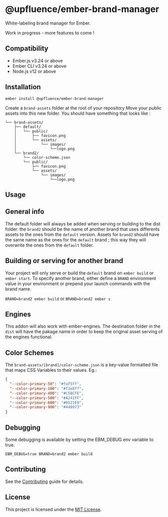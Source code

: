 @upfluence/ember-brand-manager
==============================================================================

White-labeling brand manager for Ember.

Work in progress - more features to come !

Compatibility
------------------------------------------------------------------------------

* Ember.js v3.24 or above
* Ember CLI v3.24 or above
* Node.js v12 or above


Installation
------------------------------------------------------------------------------

```
ember install @upfluence/ember-brand-manager
```

Create a `brand-assets` folder at the root of your repository
Move your public assets into this new folder. You should have something that looks like :
```shell
└── brand-assets/
    ├── default/
    │   └── public/
    │       ├── favicon.png
    │       └── assets/
    │           └── images/
    │               └──logo.png
    └── brand2/
        └── color-scheme.json
        └── public/
            ├── favicon.png
            └── assets/
                └── images/
                    └──logo.png
```

Usage
------------------------------------------------------------------------------

## General info
The default folder will always be added when serving or building to the dist folder.
the `brand2` should be the name of another brand that uses differents assets to the ones from the `default` version. 
Assets for `brand2` should have the same name as the ones for the `default` brand ; this way they will overwrite the ones from the `default` folder.

## Building or serving for another brand
Your project will only serve or build the `default` brand on `ember build` or `ember start`.
To specify another brand, either define a `BRAND` environment value in your environment or prepend your launch commands with the brand name.

`BRAND=brand2 ember build`
or
`BRAND=brand2 ember s`

## Engines
This addon will also work with ember-engines. The destination folder in the `dist` will have the pakage name in order to keep the original asset serving of the engines functional.

## Color Schemes

The `brand-assets/[brand]/color-scheme.json` is a key-value formatted file that maps CSS Variables to their values.
Eg.:

```json
{
  "--color-primary-50": "#faf5ff",
  "--color-primary-100": "#f3e8ff",
  "--color-primary-400": "#C58CFE",
  "--color-primary-500": "#A241FF",
  "--color-primary-600": "#8521E0",
  "--color-primary-900": "#440973"
}
```

## Debugging
Some debugging is available by setting the EBM_DEBUG env variable to true.

`EBM_DEBUG=true BRAND=brand2 ember build`

Contributing
------------------------------------------------------------------------------

See the [Contributing](CONTRIBUTING.md) guide for details.


License
------------------------------------------------------------------------------

This project is licensed under the [MIT License](LICENSE.md).
